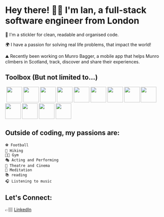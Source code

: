 # Hey there! ​👋🏽 I'm Ian, a full-stack software engineer from London

📖  I'm a stickler for clean, readable and organised code.

🌍  I have a passion for solving real life problems, that impact the world!

⛰️  Recently been working on Munro Bagger, a mobile app that helps Munro climbers in Scotland, track, discover and share their experiences.



## Toolbox (But not limited to...)

<p float="left">
  ​	<img src="https://raw.githubusercontent.com/rahulbanerjee26/githubAboutMeGenerator/main/icons/javascript.svg" width="50" />
​	<img src="https://raw.githubusercontent.com/rahulbanerjee26/githubAboutMeGenerator/main/icons/typescript.svg" width="50" /> 
​	<img src="https://raw.githubusercontent.com/rahulbanerjee26/githubAboutMeGenerator/main/icons/html.svg" width="50" /> 
​	<img src="https://raw.githubusercontent.com/rahulbanerjee26/githubAboutMeGenerator/main/icons/css.svg" width="50" /> 
​	<img src="https://raw.githubusercontent.com/rahulbanerjee26/githubAboutMeGenerator/main/icons/reactjs.svg" width="50" /> 
​	<img src="https://raw.githubusercontent.com/rahulbanerjee26/githubAboutMeGenerator/main/icons/redux.svg" width="50" />
​	<img src="https://raw.githubusercontent.com/rahulbanerjee26/githubAboutMeGenerator/main/icons/angularjs.svg" width="50" />
​	<img src="https://raw.githubusercontent.com/rahulbanerjee26/githubAboutMeGenerator/main/icons/nodejs.svg" width="50" />
​	<img src="https://raw.githubusercontent.com/rahulbanerjee26/githubAboutMeGenerator/main/icons/mongodb.svg" width="50" />
​	<img src="https://raw.githubusercontent.com/rahulbanerjee26/githubAboutMeGenerator/main/icons/git.svg" width="50" />
​	<img src="https://raw.githubusercontent.com/rahulbanerjee26/githubAboutMeGenerator/main/icons/postman.svg" width="50" />
​	<img src="https://raw.githubusercontent.com/rahulbanerjee26/githubAboutMeGenerator/main/icons/figma.svg" width="50" />
  ​	<img src="https://user-images.githubusercontent.com/24623425/36042969-f87531d4-0d8a-11e8-9dee-e87ab8c6a9e3.png" width="50" />
  



## Outside of coding, my passions are:

```
⚽ Football
🥾 Hiking
🏋🏽 Gym
🎭 Acting and Performing
🎥 Theatre and Cinema
🧘 Meditation
📚 reading
🎧 Listening to music

```

## Let's Connect:

👉🏽 [LinkedIn](https://www.linkedin.com/in/ian-michaels/)



